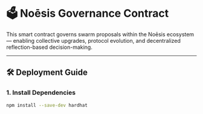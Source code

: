 # 🗳 Noēsis Governance Contract

This smart contract governs swarm proposals within the Noēsis ecosystem — enabling collective upgrades, protocol evolution, and decentralized reflection-based decision-making.

---

## 🛠 Deployment Guide

### 1. Install Dependencies

```bash
npm install --save-dev hardhat
